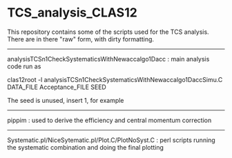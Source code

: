 # TCS_analysis_CLAS12

This repository contains some of the scripts used for the TCS analysis. There are in there "raw" form, with dirty formatting.

___
analysisTCSn1CheckSystematicsWithNewaccalgo1Dacc : main analysis code
run as 

clas12root -l analysisTCSn1CheckSystematicsWithNewaccalgo1DaccSimu.C DATA_FILE Acceptance_FILE SEED

The seed is unused, insert 1, for example
___
pippim : used to derive the efficiency and central momentum correction
___
Systematic.pl/NiceSytematic.pl/Plot.C/PlotNoSyst.C : perl scripts running the systematic combination and doing the final plotting
